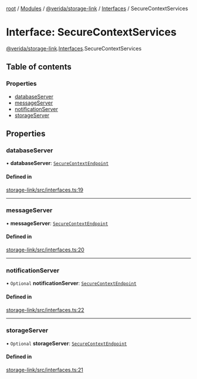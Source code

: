 [root](../README.md) / [Modules](../modules.md) / [@verida/storage-link](../modules/verida_storage_link.md) / [Interfaces](../modules/verida_storage_link.Interfaces.md) / SecureContextServices

# Interface: SecureContextServices

[@verida/storage-link](../modules/verida_storage_link.md).[Interfaces](../modules/verida_storage_link.Interfaces.md).SecureContextServices

## Table of contents

### Properties

- [databaseServer](verida_storage_link.Interfaces.SecureContextServices.md#databaseserver)
- [messageServer](verida_storage_link.Interfaces.SecureContextServices.md#messageserver)
- [notificationServer](verida_storage_link.Interfaces.SecureContextServices.md#notificationserver)
- [storageServer](verida_storage_link.Interfaces.SecureContextServices.md#storageserver)

## Properties

### databaseServer

• **databaseServer**: [`SecureContextEndpoint`](verida_storage_link.Interfaces.SecureContextEndpoint.md)

#### Defined in

[storage-link/src/interfaces.ts:19](https://github.com/verida/verida-js/blob/7bffc4e/packages/storage-link/src/interfaces.ts#L19)

___

### messageServer

• **messageServer**: [`SecureContextEndpoint`](verida_storage_link.Interfaces.SecureContextEndpoint.md)

#### Defined in

[storage-link/src/interfaces.ts:20](https://github.com/verida/verida-js/blob/7bffc4e/packages/storage-link/src/interfaces.ts#L20)

___

### notificationServer

• `Optional` **notificationServer**: [`SecureContextEndpoint`](verida_storage_link.Interfaces.SecureContextEndpoint.md)

#### Defined in

[storage-link/src/interfaces.ts:22](https://github.com/verida/verida-js/blob/7bffc4e/packages/storage-link/src/interfaces.ts#L22)

___

### storageServer

• `Optional` **storageServer**: [`SecureContextEndpoint`](verida_storage_link.Interfaces.SecureContextEndpoint.md)

#### Defined in

[storage-link/src/interfaces.ts:21](https://github.com/verida/verida-js/blob/7bffc4e/packages/storage-link/src/interfaces.ts#L21)
